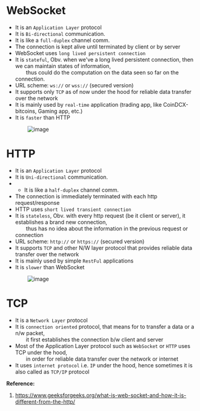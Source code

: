 # WebSocket
- It is an `Application Layer` protocol  
- It is `Bi-directional` communication.  
- It is like a `full-duplex` channel comm.  
- The connection is kept alive until terminated by client or by server  
- WebSocket uses `long lived persistent connection`  
- It is `stateful`, Obv. when we've a long lived persistent connection, then we can maintain states of information,  
  thus could do the computation on the data seen so far on the connection.  
- URL scheme: `ws://` or `wss://` (secured version)  
- It supports only `TCP` as of now under the hood for reliable data transfer over the network  
- It is mainly used by `real-time` application (trading app, like CoinDCX-bitcoins, Gaming app, etc.)  
- It is `faster` than HTTP  

    ![image](https://user-images.githubusercontent.com/26399543/142745671-9d1b172e-cd61-4697-95ff-d40e30d45043.png)


# HTTP
- It is an `Application Layer` protocol  
- It is `Uni-directional` communication.  
- - It is like a `half-duplex` channel comm.  
- The connection is immediately terminated with each http request/response  
- HTTP uses `short lived transient connection`  
- It is `stateless`, Obv. with every http request (be it client or server), it establishes a brand new connection,  
  thus has no idea about the information in the previous request or connection   
- URL scheme: `http://` or `https://` (secured version)  
- It supports `TCP`  and other N/W layer protocol that provides reliable data transfer over the network  
- It is mainly used by simple `RestFul` applications  
- It is `slower` than WebSocket  

    ![image](https://user-images.githubusercontent.com/26399543/142745703-a1e16724-f035-4af5-ace6-82522766be86.png)


# TCP
- It is a `Network Layer` protocol  
- It is `connection oriented` protocol, that means for to transfer a data or a n/w packet,  
  it first establishes the connection b/w client and server  
- Most of the Application Layer protocol such as `WebSocket` or `HTTP` uses TCP under the hood,  
  in order for reliable data transfer over the network or internet  
- It uses `internet protocol` i.e. `IP` under the hood, hence sometimes it is also called as `TCP/IP` protocol  

**Reference:**  
1. https://www.geeksforgeeks.org/what-is-web-socket-and-how-it-is-different-from-the-http/  


